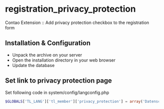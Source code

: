 registration_privacy_protection
===============================

Contao Extension :: Add privacy protection checkbox to the registration form 

Installation & Configuration
----------------------------

* Unpack the archive on your server
* Open the installation directory in your web browser
* Update the database

Set link to privacy protection page
-----------------------------------

Set following code in system/config/langconfig.php

```php
$GLOBALS['TL_LANG']['tl_member']['privacy_protection'] = array('Datenschutz', 'Ich habe die <a href="{{link_url::id}}" data-lightbox>Datenschutzerklärung</a> zur Kenntnis genommen.');
```